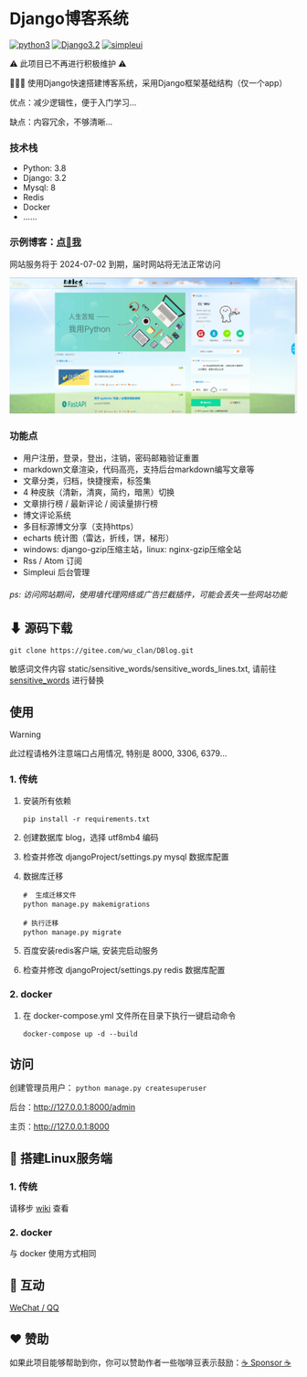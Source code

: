 # Django博客系统

[![python3](https://img.shields.io/badge/Python-3.8-red.svg)](https://www.python.org/downloads)
[![Django3.2](https://img.shields.io/badge/Django-3.2-green.svg)](https://docs.djangoproject.com/zh-hans/3.2)
[![simpleui](https://img.shields.io/badge/developing%20with-Simpleui-2077ff.svg)](https://github.com/newpanjing/simpleui)

⚠️ 此项目已不再进行积极维护 ⚠️

🙈🙈🙈 使用Django快速搭建博客系统，采用Django框架基础结构（仅一个app）

优点：减少逻辑性，便于入门学习...

缺点：内容冗余，不够清晰...

### 技术栈

* Python: 3.8
* Django: 3.2
* Mysql: 8
* Redis
* Docker
* ......

### 示例博客：[点🤩我](http://www.xwboy.top/)

网站服务将于 2024-07-02 到期，届时网站将无法正常访问

<img src="https://github.com/wu-clan/image/blob/master/DBlog_page.png?raw=true" alt="DBlog 首页">

### 功能点

* 用户注册，登录，登出，注销，密码邮箱验证重置
* markdown文章渲染，代码高亮，支持后台markdown编写文章等
* 文章分类，归档，快捷搜索，标签集
* 4 种皮肤（清新，清爽，简约，暗黑）切换
* 文章排行榜 / 最新评论 / 阅读量排行榜
* 博文评论系统
* 多目标源博文分享（支持https）
* echarts 统计图（雷达，折线，饼，梯形）
* windows: django-gzip压缩主站，linux: nginx-gzip压缩全站
* Rss / Atom 订阅
* Simpleui 后台管理

###### ps: 访问网站期间，使用墙代理网络或广告拦截插件，可能会丢失一些网站功能

## ⬇ 源码下载

```shell
git clone https://gitee.com/wu_clan/DBlog.git
```

敏感词文件内容 static/sensitive_words/sensitive_words_lines.txt,
请前往 [sensitive_words](https://github.com/wjhgg/sensitive_words) 进行替换

## 使用

> [!WARNING]
> 此过程请格外注意端口占用情况, 特别是 8000, 3306, 6379...

### 1. 传统

1. 安装所有依赖
    ```shell
    pip install -r requirements.txt
    ```

2. 创建数据库 blog，选择 utf8mb4 编码
3. 检查并修改 djangoProject/settings.py mysql 数据库配置
4. 数据库迁移
   ```shell
   #  生成迁移文件
   python manage.py makemigrations
   
   # 执行迁移
   python manage.py migrate
   ```
5. 百度安装redis客户端, 安装完启动服务
6. 检查并修改 djangoProject/settings.py redis 数据库配置

### 2. docker

1. 在 docker-compose.yml 文件所在目录下执行一键启动命令

   ```shell
   docker-compose up -d --build
   ```

## 访问

创建管理员用户： `python manage.py createsuperuser`

后台：http://127.0.0.1:8000/admin

主页：http://127.0.0.1:8000

## 🙏 搭建Linux服务端

### 1. 传统

请移步 [wiki](https://gitee.com/wu_cl/DBlog/wikis/pages) 查看

### 2. docker

与 docker 使用方式相同

## 📨 互动

[WeChat / QQ](https://github.com/wu-clan)

## ❤️ 赞助

如果此项目能够帮助到你，你可以赞助作者一些咖啡豆表示鼓励：[:coffee: Sponsor :coffee:](https://wu-clan.github.io/sponsor/)
